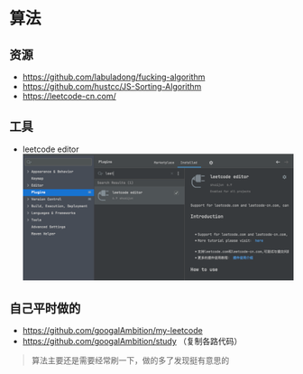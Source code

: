 # 算法

## 资源

- https://github.com/labuladong/fucking-algorithm
- https://github.com/hustcc/JS-Sorting-Algorithm
- https://leetcode-cn.com/

## 工具

- leetcode editor 
![img.png](img.png)

## 自己平时做的
- https://github.com/googalAmbition/my-leetcode
- https://github.com/googalAmbition/study （复制各路代码）

> 算法主要还是需要经常刷一下，做的多了发现挺有意思的


